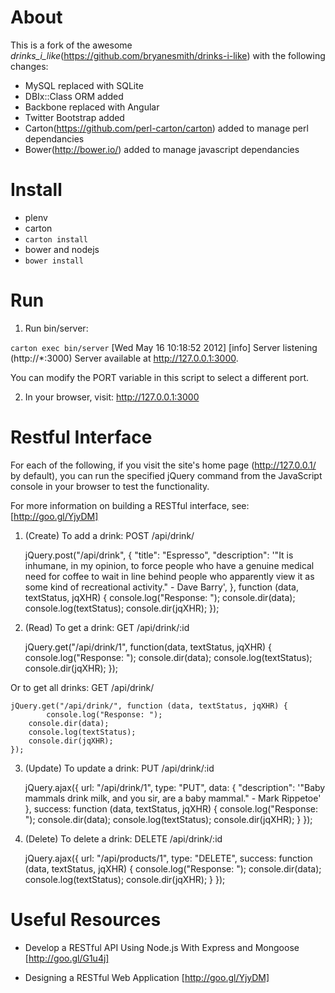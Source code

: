 About
=====

This is a fork of the awesome _drinks_i_like_(https://github.com/bryanesmith/drinks-i-like) with the following changes:

* MySQL replaced with SQLite
* DBIx::Class ORM added
* Backbone replaced with Angular
* Twitter Bootstrap added
* Carton(https://github.com/perl-carton/carton) added to manage perl dependancies
* Bower(http://bower.io/) added to manage javascript dependancies

Install
=======

* plenv
* carton
* `carton install`
* bower and nodejs
* `bower install`


Run
===

1. Run bin/server:

  `carton exec bin/server` 
  [Wed May 16 10:18:52 2012] [info] Server listening (http://*:3000)
  Server available at http://127.0.0.1:3000.

You can modify the PORT variable in this script to select a different port.

2. In your browser, visit: http://127.0.0.1:3000


Restful Interface
=================

For each of the following, if you visit the site's home page (http://127.0.0.1/ by default), you can run the specified jQuery command from the JavaScript console in your browser to test the functionality.

For more information on building a RESTful interface, see: [http://goo.gl/YjyDM]

1. (Create) To add a drink: POST /api/drink/

    jQuery.post("/api/drink", {
      "title": "Espresso",
      "description": '"It is inhumane, in my opinion, to force people who have a genuine medical need for coffee to wait in line behind people who apparently view it as some kind of recreational activity." - Dave Barry',
    }, function (data, textStatus, jqXHR) {
        console.log("Response: "); 
        console.dir(data); 
        console.log(textStatus); 
        console.dir(jqXHR);
    });

2. (Read)   To get a drink: GET /api/drink/:id

    jQuery.get("/api/drink/1", function(data, textStatus, jqXHR) {
            console.log("Response: ");
      console.dir(data);
      console.log(textStatus);
      console.dir(jqXHR);
    });

  Or to get all drinks: GET /api/drink/

    jQuery.get("/api/drink/", function (data, textStatus, jqXHR) {
            console.log("Response: ");
        console.dir(data);
        console.log(textStatus);
        console.dir(jqXHR);
    });

3. (Update) To update a drink: PUT /api/drink/:id

    jQuery.ajax({
        url: "/api/drink/1",
        type: "PUT",
        data: {
          "description": '"Baby mammals drink milk, and you sir, are a baby mammal." - Mark Rippetoe'
        },
        success: function (data, textStatus, jqXHR) {
            console.log("Response: ");
            console.dir(data);
            console.log(textStatus);
            console.dir(jqXHR);
        }
    });

4. (Delete) To delete a drink: DELETE /api/drink/:id

    jQuery.ajax({
        url: "/api/products/1", 
        type: "DELETE",
        success: function (data, textStatus, jqXHR) {
            console.log("Response: ");
            console.dir(data); 
            console.log(textStatus); 
            console.dir(jqXHR); 
        }
    });

Useful Resources
================

* Develop a RESTful API Using Node.js With Express and Mongoose [http://goo.gl/G1u4j]

* Designing a RESTful Web Application [http://goo.gl/YjyDM]

